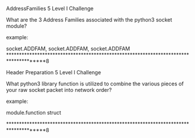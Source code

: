 AddressFamilies
5
Level I Challenge

What are the 3 Address Families associated with the python3 socket module?

example:

socket.ADDFAM, socket.ADDFAM, socket.ADDFAM
*************************************************************************************8

Header Preparation
5
Level I Challenge

What python3 library function is utilized to combine the various pieces of your raw socket packet into network order?

example:

module.function
struct

*************************************************************************************8
